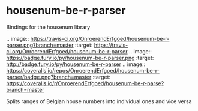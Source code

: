 housenum-be-r-parser
====================

Bindings for the housenum library

.. image:: https://travis-ci.org/OnroerendErfgoed/housenum-be-r-parser.png?branch=master
        :target: https://travis-ci.org/OnroerendErfgoed/housenum-be-r-parser
.. image:: https://badge.fury.io/py/housenum-be-r-parser.png
        :target: http://badge.fury.io/py/housenum-be-r-parser
.. image:: https://coveralls.io/repos/OnroerendErfgoed/housenum-be-r-parser/badge.png?branch=master 
        :target: https://coveralls.io/r/OnroerendErfgoed/housenum-be-r-parse?branch=master 

Splits ranges of Belgian house numbers into individual ones and vice versa
